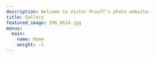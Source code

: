 ```yaml
---
description: Welcome to Victor Prouff's photo website.
title: Gallery
featured_image: IMG_8624.jpg
menus:
  main:
    name: Home
    weight: -1
---
```

